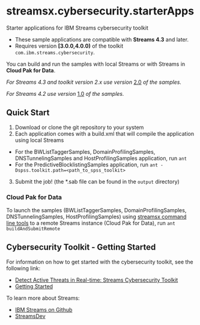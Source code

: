 # streamsx.cybersecurity.starterApps
Starter applications for IBM Streams cybersecurity toolkit

* These sample applications are compatible with **Streams 4.3** and later.
* Requires version **[3.0.0,4.0.0)** of the toolkit `com.ibm.streams.cybersecurity`.

You can build and run the samples with local Streams or with Streams in **Cloud Pak for Data**.

*For Streams 4.3 and toolkit version 2.x use version* [2.0](https://github.com/IBMStreams/streamsx.cybersecurity.starterApps/tree/v2.0.0) *of the samples.*

*For Streams 4.2 use version* [1.0](https://github.com/IBMStreams/streamsx.cybersecurity.starterApps/tree/v1.0.0) *of the samples.*

## Quick Start

 1. Download or clone the git repository to your system
 2. Each application comes with a build.xml that will compile the application using local Streams
   - For the BWListTaggerSamples, DomainProfilingSamples, DNSTunnelingSamples and HostProfilingSamples application, run `ant`
   - For the PredictiveBlocklistingSamples application, run `ant -Dspss.toolkit.path=<path_to_spss_toolkit>`
 3. Submit the job! (the *.sab file can be found in the `output` directory)

### Cloud Pak for Data

To launch the samples (BWListTaggerSamples, DomainProfilingSamples, DNSTunnelingSamples, HostProfilingSamples) using [streamsx command line tools](https://streamsxtopology.readthedocs.io/en/stable/scripts/streamtool.html) to a remote Streams instance (Cloud Pak for Data),
run `ant buildAndSubmitRemote`

## Cybersecurity Toolkit - Getting Started

For information on how to get started with the cybersecurity toolkit, see the following link:
* [Detect Active Threats in Real-time: Streams Cybersecurity Toolkit](https://developer.ibm.com/streamsdev/docs/detect-active-threats-real-time-streams-cybersecurity-toolkit/)
* [Getting Started](http://ibmstreams.github.io/streamsx.documentation/docs/4.1/cybersecurity/cybersecurity-getting-started/)

To learn more about Streams:
* [IBM Streams on Github](http://ibmstreams.github.io)
* [StreamsDev](https://developer.ibm.com/streamsdev/)
